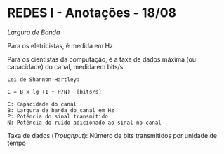 # REDES I - Anotações - 18/08

*Largura de Banda*

Para os eletricistas, é medida em Hz.

Para os cientistas da computação, é a taxa de dados máxima (ou capacidade) do canal, medida em bits/s.

```
Lei de Shannon-Hartley: 

C = B x lg (1 + P/N)  [bits/s]

C: Capacidade do canal
B: Largura de banda do canal em Hz
P: Potência do sinal transmitido
N: Potência do ruído adicionado ao sinal no canal
```

Taxa de dados (*Troughput*): Número de bits transmitidos por unidade de tempo